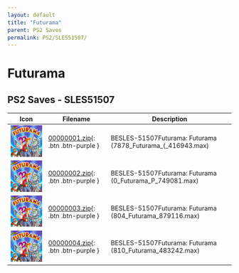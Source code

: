 ```yaml
---
layout: default
title: "Futurama"
parent: PS2 Saves
permalink: PS2/SLES51507/
---
```

# Futurama

## PS2 Saves - SLES51507

| Icon | Filename | Description |
|------|----------|-------------|
| ![Futurama](icon0.png) | [00000001.zip](00000001.zip){: .btn .btn-purple } | BESLES-51507Futurama: Futurama (7878_Futurama_(_416943.max) |
| ![Futurama](icon0.png) | [00000002.zip](00000002.zip){: .btn .btn-purple } | BESLES-51507Futurama: Futurama (0_Futurama_P_749081.max) |
| ![Futurama](icon0.png) | [00000003.zip](00000003.zip){: .btn .btn-purple } | BESLES-51507Futurama: Futurama (804_Futurama_879116.max) |
| ![Futurama](icon0.png) | [00000004.zip](00000004.zip){: .btn .btn-purple } | BESLES-51507Futurama: Futurama (810_Futurama_483242.max) |
